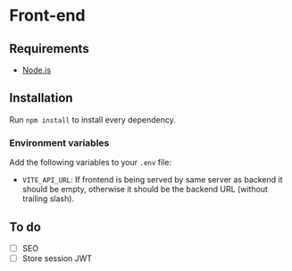 # Front-end

## Requirements

- [Node.js](https://nodejs.org/)

## Installation

Run `npm install` to install every dependency.

### Environment variables

Add the following variables to your `.env` file:

- `VITE_API_URL`: If frontend is being served by same server as backend it should be empty, otherwise it should be the backend URL (without trailing slash).

## To do

- [ ] SEO
- [ ] Store session JWT